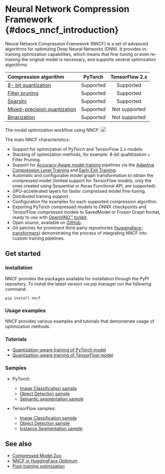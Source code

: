 # Neural Network Compression Framework {#docs_nncf_introduction}

Neural Network Compression Framework (NNCF) is a set of advanced algorithms for optimizing Deep Neural Networks (DNN).
It provides in-training optimization capabilities, which means that fine-tuning or even re-training the original model is necessary, and supports several optimization algorithms:
  
  |Compression algorithm|PyTorch|TensorFlow 2.x|
  | :--- | :---: | :---: |
  |[8- bit quantization](https://github.com/openvinotoolkit/nncf/blob/develop/docs/compression_algorithms/Quantization.md) | Supported | Supported |
  |[Filter pruning](https://github.com/openvinotoolkit/nncf/blob/develop/docs/compression_algorithms/Pruning.md) | Supported | Supported |
  |[Sparsity](https://github.com/openvinotoolkit/nncf/blob/develop/docs/compression_algorithms/Sparsity.md) | Supported | Supported |
  |[Mixed-precision quantization](https://github.com/openvinotoolkit/nncf/blob/develop/docs/compression_algorithms/Quantization.md#mixed_precision_quantization) | Supported | Not supported |
  |[Binarization](https://github.com/openvinotoolkit/nncf/blob/develop/docs/compression_algorithms/Binarization.md) | Supported | Not supported |

The model optimization workflow using NNCF:
![](../img/nncf_workflow.png)

The main NNCF characteristics:
- Support for  optimization of PyTorch and TensorFlow 2.x models.
- Stacking of optimization methods, for example: 8-bit quaNtization + Filter Pruning.
- Support for [Accuracy-Aware model training](https://github.com/openvinotoolkit/nncf/blob/develop/docs/Usage.md#accuracy-aware-model-training) pipelines via the [Adaptive Compression Level Training](https://github.com/openvinotoolkit/nncf/tree/develop/docs/accuracy_aware_model_training/AdaptiveCompressionLevelTraining.md) and [Early Exit Training](https://github.com/openvinotoolkit/nncf/tree/develop/docs/accuracy_aware_model_training/EarlyExitTrainig.md).
- Automatic and configurable model graph transformation to obtain the compressed model (limited support for TensorFlow models, only the ones created using Sequential or Keras Functional API, are supported).
- GPU-accelerated layers for faster compressed model fine-tuning.
- Distributed training support.
- Configuration file examples for each supported compression algorithm.
- Exporting PyTorch compressed models to ONNX checkpoints and TensorFlow compressed models to SavedModel or Frozen Graph format, ready to use with [OpenVINO&trade; toolkit](https://github.com/openvinotoolkit/).
- Open source, available on [GitHub](https://github.com/openvinotoolkit/nncf).
- Git patches for prominent third-party repositories ([huggingface-transformers](https://github.com/huggingface/transformers)) demonstrating the process of integrating NNCF into custom training pipelines. 

## Get started
### Installation
NNCF provides the packages available for installation through the PyPI repository. To install the latest version via pip manager run the following command:
```
pip install nncf
```

### Usage examples
NNCF provides various examples and tutorials that demonstrate usage of optimization methods.

### Tutorials
- [Quantization-aware training of PyTorch model](https://github.com/openvinotoolkit/openvino_notebooks/tree/main/notebooks/302-pytorch-quantization-aware-training)
- [Quantization-aware training of TensorFlow model](https://github.com/openvinotoolkit/openvino_notebooks/tree/main/notebooks/305-tensorflow-quantization-aware-training)

### Samples
- PyTorch: 
  - [Image Classification sample](https://github.com/openvinotoolkit/nncf/blob/develop/examples/torch/classification/README.md)
  - [Object Detection sample](https://github.com/openvinotoolkit/nncf/blob/develop/examples/torch/object_detection/README.md)
  - [Semantic segmentation sample](https://github.com/openvinotoolkit/nncf/blob/develop/examples/torch/semantic_segmentation/README.md)

- TensorFlow samples:
  - [Image Classification sample](https://github.com/openvinotoolkit/nncf/blob/develop/examples/tensorflow/classification/README.md)
  - [Object Detection sample](https://github.com/openvinotoolkit/nncf/blob/develop/examples/tensorflow/object_detection/README.md)
  - [Instance Segmentation sample](https://github.com/openvinotoolkit/nncf/blob/develop/examples/tensorflow/segmentation/README.md)


## See also
- [Compressed Model Zoo](https://github.com/openvinotoolkit/nncf#nncf-compressed-model-zoo)
- [NNCF in HuggingFace Optimum](https://github.com/openvinotoolkit/openvino_contrib/tree/master/modules/optimum)
- [Post-training optimization](../../tools/pot/docs/Introduction.md)

